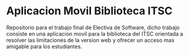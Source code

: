 # Aplicacion Movil Biblioteca ITSC
Repositorio para el trabajo final de Electiva de Software, dicho trabajo consiste en una aplicacion movil para la biblioteca del ITSC orientada a resolver las limitaciones de la version web y ofrecer un acceso mas amigable para los estudiantes.

